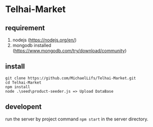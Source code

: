 # Telhai-Market

## requirement

1. nodejs (https://nodejs.org/en/)  
2. mongodb installed (https://www.mongodb.com/try/download/community)  

## install  
```   
git clone https://github.com/MichaelLifs/Telhai-Market.git 
cd Telhai-Market   
npm install  
node .\seed\product-seeder.js => Upload DataBase
```  


## developent  
run the server by project  command `npm start` in the server directory.  

